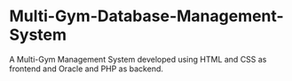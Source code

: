 # Multi-Gym-Database-Management-System
A Multi-Gym Management System developed using HTML and CSS as frontend and Oracle and PHP as backend.
